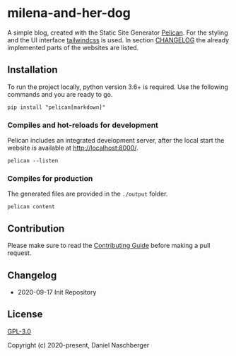 # milena-and-her-dog

A simple blog, created with the Static Site Generator [Pelican](https://getpelican.com/). For the styling and the UI interface [tailwindcss](https://tailwindcss.com/) is used. In section [CHANGELOG](#CHANGELOG) the already implemented parts of the websites are listed.



## Installation

To run the project locally, python version 3.6+ is required. Use the following commands and you are ready to go.

```
pip install "pelican[markdown]"
```


### Compiles and hot-reloads for development

Pelican includes an integrated development server, after the local start the website is available at [http://localhost:8000/](http://localhost:8000/).

```
pelican --listen
```


### Compiles for production

The generated files are provided in the `./output` folder.

```
pelican content
```


## Contribution

Please make sure to read the [Contributing Guide](./CONTRIBUTING.md) before making a pull request.



## Changelog

- 2020-09-17 Init Repository



## License

[GPL-3.0](./LICENSE)

Copyright (c) 2020-present, Daniel Naschberger
